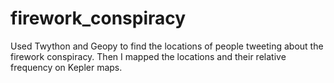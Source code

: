 # firework_conspiracy
Used Twython and Geopy to find the locations of people tweeting about the firework conspiracy. 
Then I mapped the locations and their relative frequency on Kepler maps. 
